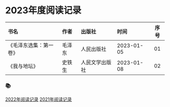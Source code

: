 <!--
 * @Author: xiazhaohui xiazhaohui@yiwise.com
 * @Date: 2022-10-08 17:30:45
 * @LastEditors: 夏朝辉 lesslessmore@163.com
 * @LastEditTime: 2023-01-09 15:27:33
 * @FilePath: /xiazhaohui/README.md
-->

# 2023年度阅读记录

| 书名 | 作者 | 出版社 | 时间 | 序号 |
| :--- | :--- | :--- | :-- | :---: |
| 《毛泽东选集：第一卷》 | 毛泽东 | 人民出版社 | 2023-01-05 | 01 |
| 《我与地坛》 | 史铁生 | 人民文学出版社 | 2023-01-08 | 02 |

### :books:

<a href="./readingLog/2022.md">2022年阅读记录</a>
<a href="./readingLog/2021.md">2021年阅读记录</a>
